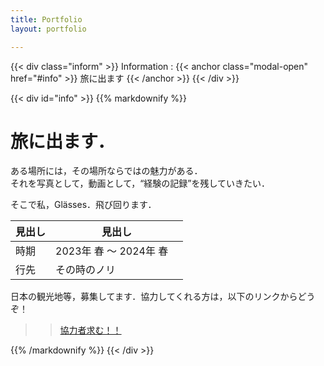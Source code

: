 ```yaml
---
title: Portfolio
layout: portfolio

---
```

{{< div class="inform" >}}
Information : 
{{< anchor class="modal-open" href="#info" >}}
旅に出ます
{{< /anchor >}}
{{< /div >}}

{{< div id="info" >}}
{{% markdownify %}}

# 旅に出ます．
ある場所には，その場所ならではの魅力がある．  
それを写真として，動画として，“経験の記録”を残していきたい．

そこで私，Glässes．飛び回ります．

|  見出し | 見出し |
|--------|-------|
| 時期 | 2023年 春 ～ 2024年 春　|
| 行先 | その時のノリ |

日本の観光地等，募集してます．協力してくれる方は，以下のリンクからどうぞ！

>>[協力者求む！！](https://forms.gle/qZAYgBbKxGVi4hNy5)

{{% /markdownify %}}
{{< /div >}}